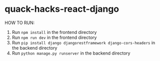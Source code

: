 # quack-hacks-react-django

HOW TO RUN:

1. Run `npm install` in the frontend directory
2. Run `npm run dev` in the frontend directory
3. Run `pip install django djangorestframework django-cors-headers` in the backend directory
4. Run `python manage.py runserver` in the backend directory